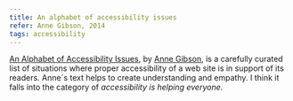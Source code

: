 ```yaml
---
title: An alphabet of accessibility issues
refer: Anne Gibson, 2014
tags: accessibility
---
```

[An Alphabet of Accessibility Issues](https://the-pastry-box-project.net/anne-gibson/2014-july-31), by [Anne Gibson](https://the-pastry-box-project.net/baker/anne-gibson), is a carefully curated list of situations where proper accessibility of a web site is in support of its readers. Anne´s text helps to create understanding and empathy. I think it falls into the category of *accessibility is helping everyone.*
